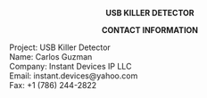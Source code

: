 <p align="center">
    <strong>USB KILLER DETECTOR</strong>
</p>
<p align="center">
    <strong></strong>
</p>
<p align="center">
    <strong>CONTACT INFORMATION</strong>
</p>
<p>Project: USB Killer Detector<br /> Name: Carlos Guzman<br /> Company: Instant Devices IP LLC<br /> Email: instant.devices@yahoo.com<br /> Fax: +1 (786) 244-2822</p>
